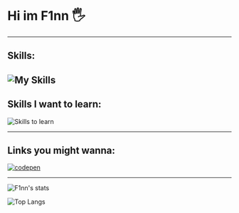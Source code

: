 # Hi im F1nn 🖐
---

## Skills:

![My Skills](https://skillicons.dev/icons?i=html,js,css,androidstudio,ae,react,cs,bots,dotnet,electron,express,git,java,laravel,mysql,nextjs,nodejs,ps,php,postgres,pr,prisma,py,sqlite,tailwind,ts,unity,flask,gitlab,tensorflow&perline=5)
---

## Skills I want to learn:

![Skills to learn](https://skillicons.dev/icons?i=angular,c,cpp,docker,firebase,go,lua,pytorch,raspberrypi,rust,swift,threejs,vite,flutter,blender,graphql&perline=5)


---

## Links you might wanna:
[![codepen](https://skillicons.dev/icons?i=codepen)](https://codepen.io/F1nnD3v)

---

![F1nn's stats](https://github-readme-stats.vercel.app/api?username=F1nnD3v&show_icons=true&theme=radical)

![Top Langs](https://github-readme-stats.vercel.app/api/top-langs/?username=F1nnD3v&layout=compact)

